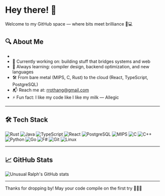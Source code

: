 # Hey there! 👋 
Welcome to my GitHub space — where bits meet brilliance 🧠💻

## 🔍 About Me
-
- 🔧 Currently working on: building stuff that bridges systems and web
- 🌱 Always learning: compiler design, backend optimization, and new languages
- 🛠️ From bare metal (MIPS, C, Rust) to the cloud (React, TypeScript, PostgreSQL)
- 📬 Reach me at: rrothang@gmail.com
- ⚡ Fun fact: I like my code like I like my milk — Allegic

---

## 🛠️ Tech Stack

![Rust](https://img.shields.io/badge/-Rust-000000?logo=rust&logoColor=white)
![Java](https://img.shields.io/badge/-Java-007396?logo=java&logoColor=white)
![TypeScript](https://img.shields.io/badge/-TypeScript-3178C6?logo=typescript&logoColor=white)
![React](https://img.shields.io/badge/-React-61DAFB?logo=react&logoColor=000)
![PostgreSQL](https://img.shields.io/badge/-PostgreSQL-336791?logo=postgresql&logoColor=white)
![MIPS](https://img.shields.io/badge/-MIPS-00599C?logoColor=white&labelColor=gray)
![C](https://img.shields.io/badge/-C-A8B9CC?logo=c&logoColor=000)
![C++](https://img.shields.io/badge/-C++-00599C?logo=c%2b%2b&logoColor=white)
![Python](https://img.shields.io/badge/-Python-3776AB?logo=python&logoColor=white)
![Go](https://img.shields.io/badge/-Go-00ADD8?logo=go&logoColor=white)
![F#](https://img.shields.io/badge/-F%23-378BBA?logo=fsharp&logoColor=white)
![Git](https://img.shields.io/badge/-Git-F05032?logo=git&logoColor=white)
![Linux](https://img.shields.io/badge/-Linux-FCC624?logo=linux&logoColor=000)

---

## 📈 GitHub Stats

![Unusual Ralph's GitHub stats](https://github-readme-stats.vercel.app/api?username=unusualralph&show_icons=true&theme=tokyonight)


---

Thanks for dropping by! May your code compile on the first try 🧙‍♂️✨
